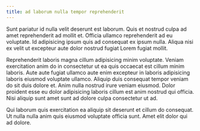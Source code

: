 ```yaml
---
title: ad laborum nulla tempor reprehenderit
---
```


Sunt pariatur id nulla velit deserunt est laborum. Quis et nostrud culpa ad amet reprehenderit ad mollit et. Officia ullamco reprehenderit ad eu voluptate. Id adipisicing ipsum quis ad consequat ex ipsum nulla. Aliqua nisi ex velit ut excepteur aute dolor nostrud fugiat Lorem fugiat mollit.

Reprehenderit laboris magna cillum adipisicing minim voluptate. Veniam exercitation anim do in consectetur ut ea quis occaecat est cillum minim laboris. Aute aute fugiat ullamco aute enim excepteur in laboris adipisicing laboris eiusmod voluptate ullamco. Aliquip duis consequat tempor veniam do sit duis dolore et. Anim nulla nostrud irure veniam eiusmod. Dolor proident esse eu dolor adipisicing laboris cillum est anim nostrud qui officia. Nisi aliquip sunt amet sunt ad dolore culpa consectetur ut ad.

Qui laborum quis exercitation ea aliquip sit deserunt et cillum do consequat. Ut nulla nulla anim quis eiusmod voluptate officia sunt. Amet elit dolor qui ad dolore.